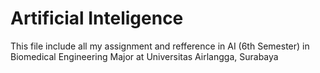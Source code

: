 # Artificial Inteligence
 This file include all my assignment and refference in AI (6th Semester) in Biomedical Engineering Major at Universitas Airlangga, Surabaya
